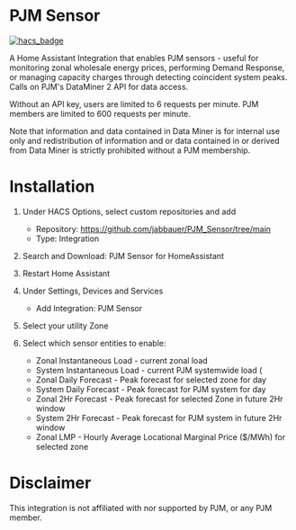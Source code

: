 # PJM Sensor

[![hacs_badge](https://img.shields.io/badge/HACS-Default-orange.svg?style=for-the-badge)](https://github.com/custom-components/hacs)

A Home Assistant Integration that enables PJM sensors - useful for monitoring zonal wholesale energy prices, performing Demand Response, or managing capacity charges through detecting coincident system peaks. Calls on PJM's DataMiner 2 API for data access.

Without an API key, users are limited to 6 requests per minute. PJM members are limited to 600 requests per minute.

Note that information and data contained in Data Miner is for internal use only and redistribution of information and or data contained in or derived from Data Miner is strictly prohibited without a PJM membership.

# Installation
1. Under HACS Options, select custom repositories and add
   - Repository: https://github.com/jabbauer/PJM_Sensor/tree/main
   - Type: Integration

3. Search and Download: PJM Sensor for HomeAssistant
4. Restart Home Assistant
5. Under Settings, Devices and Services
   - Add Integration: PJM Sensor
6. Select your utility Zone
7. Select which sensor entities to enable:
   - Zonal Instantaneous Load - current zonal load
   - System Instantaneous Load - current PJM systemwide load (
   - Zonal Daily Forecast - Peak forecast for selected zone for day
   - System Daily Forecast - Peak forecast for PJM system for day
   - Zonal 2Hr Forecast - Peak forecast for selected Zone in future 2Hr window
   - System 2Hr Forecast - Peak forecast for PJM system in future 2Hr window
   - Zonal LMP - Hourly Average Locational Marginal Price ($/MWh) for selected zone

# Disclaimer
This integration is not affiliated with nor supported by PJM, or any PJM member.
